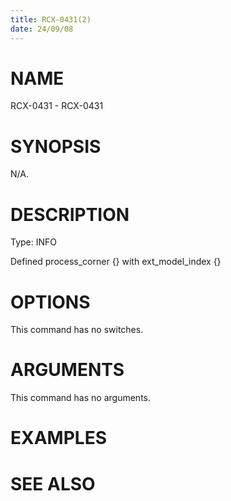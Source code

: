 ```yaml
---
title: RCX-0431(2)
date: 24/09/08
---
```


# NAME

RCX-0431 - RCX-0431

# SYNOPSIS

N/A.

# DESCRIPTION

Type: INFO

Defined process_corner {} with ext_model_index {}

# OPTIONS

This command has no switches.

# ARGUMENTS

This command has no arguments.

# EXAMPLES

# SEE ALSO
